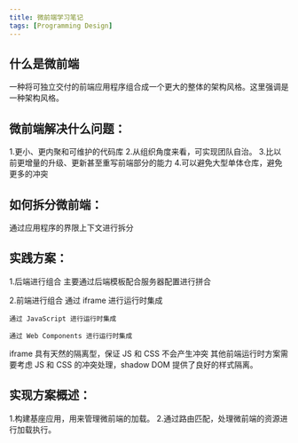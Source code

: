 ```yaml
---
title: 微前端学习笔记
tags: [Programming Design]
---
```


## 什么是微前端

一种将可独立交付的前端应用程序组合成一个更大的整体的架构风格。这里强调是一种架构风格。

## 微前端解决什么问题：

1.更小、更内聚和可维护的代码库
2.从组织角度来看，可实现团队自治。
3.比以前更增量的升级、更新甚至重写前端部分的能力
4.可以避免大型单体仓库，避免更多的冲突

## 如何拆分微前端：

通过应用程序的界限上下文进行拆分

## 实践方案：

1.后端进行组合
主要通过后端模板配合服务器配置进行拼合

2.前端进行组合
通过 iframe 进行运行时集成

    通过 JavaScript 进行运行时集成
    
    通过 Web Components 进行运行时集成


iframe 具有天然的隔离型，保证 JS 和 CSS 不会产生冲突
其他前端运行时方案需要考虑 JS 和 CSS 的冲突处理，shadow DOM 提供了良好的样式隔离。


## 实现方案概述：

1.构建基座应用，用来管理微前端的加载。
2.通过路由匹配，处理微前端的资源进行加载执行。
